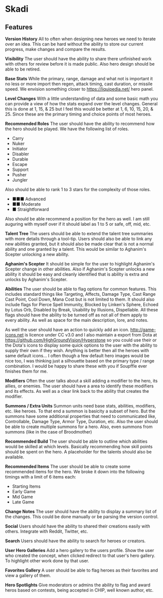 # Skadi

## Features

**Version History**
All to often when designing new heroes we need to iterate over an idea. This can be hard without the ability to store our current progress, make changes and compare the results.

**Visibility**
The user should have the ability to share there unfinished work with others for review before it is made public. Also hero design should be able to be retired.

**Base Stats**
While the primary, range, damage and what not is important it no less or more import then regen, attack timing, cast duration, or missile speed.
We envision something closer to https://liquipedia.net/ hero panel.

**Level Changes**
With a little understanding of data and some basic math you can provide a view of how the stats expand over the level changes. General this is done at 1, 15, & 25 but I feel this would be better at 1, 6, 10, 15, 20, & 25. Since these are the primary timing and choice points of most heroes.

**Recommended Roles**
The user should have the ability to recommend how the hero should be played. We have the following list of roles.

* Carry
* Nuker
* Initiator
* Disabler
* Durable
* Escape
* Support
* Pusher
* Jungler

Also should be able to rank 1 to 3 stars for the complexity of those roles.

*  ■■■ Advanced
*  ■■ Moderate
*  ■ Straightforward

Also should be able recommend a position for the hero as well. I am still auguring with myself over if it should label as 1 to 5 or safe, off, mid, etc.

**Talent Tree**
The users should be able to extend the talent tree summaries with more details through a tool-tip. Users should also be able to link any new abilities granted, but it should also be made clear that is not a normal ability and one granted by a talent. This would be similar to Aghanim's Scepter unlocking a new ability.

**Aghanim's Scepter**
It should be simple for the user to highlight Aghanim's Scepter change in other abilities. Also if Aghanim's Scepter unlocks a new ability it should be easy and cleanly identified that is ability is extra and unlocks by Aghanim's Scepter.

**Abilities**
The user should be able to flag options for common features. This includes standard things like Targeting, Affects, Damage Type, Cast Range
Cast Point, Cool Down, Mana Cost but is not limited to them. It should also include flags for Pierce Spell Immunity, Blocked by Linken's Sphere, Echoed by Lotus Orb, Disabled by Break, Usability by Illusions, Dispellable. All these flags should have the ability to be turned off as not all of them apply to every ability. As well as space for the main description, lore, and notes.

As well the user should have an action to quickly add an icon. http://game-icons.net is licence under CC v3.0 and I also maintain a export from Dota at https://github.com/HighGroundVision/Hyperstone so you could use their or the Dota's icons to display some quick options to the user with the ability to supply their own if they wish. Anything is better then all the heroes with same default icons... I often though a few default hero images would be nice too, I was thinking just a silhouette based on the primary type / range combination. I would be happy to share these with you if Soupffle ever finishes them for me.

**Modifiers**
Often the user talks about a skill adding a modifier to the hero, its allies, or enemies. The user should have a area to identify these modifiers and its effects. As well as a clear link back to the ability that creates the modifier.

**Summons / Extra Units**
Summon units need base stats, abilities, modifiers, etc. like heroes. To that end a summon is basicity a subset of hero. But the summons have some additional properties that need to communicated like, Controllable, Damage Type, Armor Type, Duration, etc. Also the user should be able to create multiple summons for a hero. Also, even summons from summons (like in the case of Broodmother)

**Recommended Build**
The user should be able to outline which abilities would be skilled at which levels. Basically recommending how skill points should be spent on the hero. A placeholder for the talents should also be available.

**Recommended Items**
The user should be able to create some recommended items for the hero. We broke it down into the following timings with a limit of 6 items each:

* Starting Items
* Early Game
* Mid Game
* Late Game

**Change Notes**
The user should have the ability to display a summary list of the changes. This could be done manually or be parsing the version control.

**Social**
Users should have the ability to shared their creations easily with others. Integrate with Reddit, Twitter, etc.

**Search**
Users should have the ability to search for heroes or creators.

**User Hero Galleries**
Add a hero gallery to the users profile. Show the user who created the concept, when clicked redirect to that user's hero gallery. To highlight other work done by that user.

**Favorites Gallery**
A user should be able to flag heroes as their favorites and view a gallery of them.

**Hero Spotlights**
Give moderators or admins the ability to flag and award heros based on contests, being accepted in CHIP, well known author, etc.
